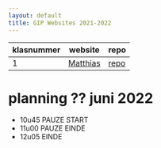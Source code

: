 ```yaml
---
layout: default
title: GIP Websites 2021-2022
---
```


| klasnummer | website | repo |
|---|---|---|
| 1 | [Matthias](https://lissun.github.io/Gipwebsite/) | [repo](https://github.com/Lissun/Gipwebsite) |


# planning ?? juni 2022

- 10u45 PAUZE START
- 11u00 PAUZE EINDE
- 12u05 EINDE
